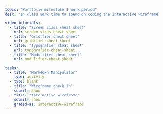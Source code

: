 ```yaml
---
topic: "Portfolio milestone 1 work period"
desc: "In class work time to spend on coding the interactive wireframe for your portfolio website."

video_tutorials:
  - title: "Screen sizes cheat sheet"
    url: screen-sizes-cheat-sheet
  - title: "Gridifier cheat sheet"
    url: gridifier-cheat-sheet
  - title: "Typografier cheat sheet"
    url: typografier-cheat-sheet
  - title: "Modulifier cheat sheet"
    url: modulifier-cheat-sheet

tasks:
  - title: "Markdown Manipulator"
    type: activity
  - type: blank
  - title: "Wireframe check-in"
    submit: show
  - title: "Interactive wireframe"
    submit: show
    graded-as: interactive-wireframe
---
```

